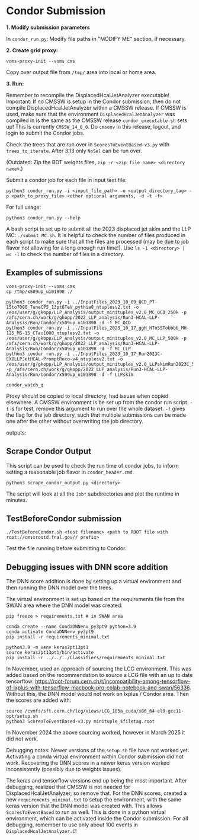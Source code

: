# Condor Submission

**1. Modify submission parameters**

In `condor_run.py`: Modify file paths in "MODIFY ME" section, if necessary.

**2. Create grid proxy:**

```
voms-proxy-init --voms cms 
```
Copy over output file from `/tmp/` area into local or home area.

**3. Run:**

Remember to recompile the DisplacedHcalJetAnalyzer executable! Important: If no CMSSW is setup in the Condor submission, then do not compile DisplacedHcalJetAnalyzer within a CMSSW release. If CMSSW is used, make sure that the environment `DisplacedHcalJetAnalyzer` was compiled in is the same as the CMSSW release `condor_executable.sh` sets up! This is currently `CMSSW_14_0_0`. Do `cmsenv` in this release, logout, and login to submit the Condor jobs. 

Check the trees that are run over in `ScoresToEventBased-v3.py` with `trees_to_iterate`. After 3.13 only `NoSel` can be run over.

(Outdated: Zip the BDT weights files, `zip -r <zip file name> <directory name>`.)

Submit a condor job for each file in input text file:
```
python3 condor_run.py -i <input_file_path> -o <output_directory_tag> -p <path_to_proxy_file> <other optional arguments, -d -t -f>
```

For full usage:
```
python3 condor_run.py --help
```

A bash script is set up to submit all the 2023 displaced jet skim and the LLP MC: `./submit_MC.sh`. It is helpful to check the number of files produced in each script to make sure that all the files are processed (may be due to job flavor not allowing for a long enough run time!). Use `ls -1 <directory> | wc -l` to check the number of files in a directory.

## Examples of submissions
```
voms-proxy-init --voms cms 
cp /tmp/x509up_u101898 ./

python3 condor_run.py -i ../InputFiles_2023_10_09_QCD_PT-15to7000_TuneCP5_13pt6TeV_pythia8_ntuplesv2.txt -o /eos/user/g/gkopp/LLP_Analysis/output_minituples_v2.0_MC_QCD_250k -p /afs/cern.ch/work/g/gkopp/2022_LLP_analysis/Run3-HCAL-LLP-Analysis/Run/Condor/x509up_u101898 -d -f MC_QCD
python3 condor_run.py -i ../InputFiles_2023_10_17_ggH_HToSSTobbbb_MH-125_MS-15_CTau1000_ntuplesv2.txt -o /eos/user/g/gkopp/LLP_Analysis/output_minituples_v2.0_MC_LLP_500k -p /afs/cern.ch/work/g/gkopp/2022_LLP_analysis/Run3-HCAL-LLP-Analysis/Run/Condor/x509up_u101898 -d -f MC_LLP
python3 condor_run.py -i ../InputFiles_2023_10_17_Run2023C-EXOLLPJetHCAL-PromptReco-v4_ntuplesv2.txt -o /eos/user/g/gkopp/LLP_Analysis/output_minituples_v2.0_LLPskimRun2023C_500k -p /afs/cern.ch/work/g/gkopp/2022_LLP_analysis/Run3-HCAL-LLP-Analysis/Run/Condor/x509up_u101898 -d -f LLPskim

condor_watch_q
```
Proxy should be copied to local directory, had issues when copied elsewhere. A CMSSW environment is be set up from the condor run script. `-t` is for test, remove this argument to run over the whole dataset. `-f` gives the flag for the job directory, such that multiple submissions can be made one after the other without overwriting the job directory.

outputs:

## Scrape Condor Output
This script can be used to check the run time of condor jobs, to inform setting a reasonable job flavor in `condor_header.cmd`. 

```
python3 scrape_condor_output.py <directory>
```
The script will look at all the `Job*` subdirectories and plot the runtime in minutes.

## TestBeforeCondor submission
```
./TestBeforeCondor.sh <test filename> <path to ROOT file with root://cmsxrootd.fnal.gov// prefix>
```
Test the file running before submitting to Condor.

## Debugging issues with DNN score addition
The DNN score addition is done by setting up a virtual environment and then running the DNN model over the trees. 

The virtual environment is set up based on the requirements file from the SWAN area where the DNN model was created:
```
pip freeze > requirements.txt # in SWAN area

conda create --name CondaDNNenv_py3pt9 python=3.9
conda activate CondaDNNenv_py3pt9
pip install -r requirements_minimal.txt 

python3.9 -m venv keras2pt13pt1
source keras2pt13pt1/bin/activate
pip install -r ../../../Classifiers/requirements_minimal.txt
```
In November, used an approach of sourcing the LCG environment. This was added based on the recommendation to source a LCG file with an up to date tensorflow: https://root-forum.cern.ch/t/incompatibility-among-tensorflow-of-lxplus-with-tensorflow-macbook-pro-colab-notebook-and-swan/56336. Without this, the DNN model would not work on lxplus / Condor area. Then the scores are added with:
```
source /cvmfs/sft.cern.ch/lcg/views/LCG_105a_cuda/x86_64-el9-gcc11-opt/setup.sh
python3 ScoresToEventBased-v3.py minituple_$filetag.root
```

In November 2024 the above sourcing worked, however in March 2025 it did not work. 

Debugging notes: Newer versions of the `setup.sh` file have not worked yet. Activating a conda virtual environment within Condor submission did not work. Recovering the DNN scores in a newer keras version worked inconsistently (possibly due to weights issues). 

The keras and tensorflow versions end up being the most important. After debugging, realized that CMSSW is not needed for DisplacedHcalJetAnalyzer, so remove that. For the DNN scores, created a new `requirements_minimal.txt` to setup the environment, with the same keras version that the DNN model was created with. This allows `ScoresToEventBased` to run as well. This is done in a python virtual environment, which can be activated inside the Condor submission. For all debugging, remember to use only about 100 events in `DisplacedHcalJetAnalyzer.C`! 